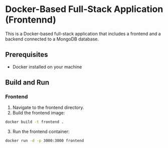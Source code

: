 # Docker-Based Full-Stack Application (Frontennd)

This is a Docker-based full-stack application that includes a frontend and a backend connected to a MongoDB database.

## Prerequisites

- Docker installed on your machine

## Build and Run

### Frontend

1. Navigate to the frontend directory.
2. Build the frontend image:

```bash
docker build -t frontend .
```

3. Run the frontend container:
```bash
docker run -d -p 3000:3000 frontend
```